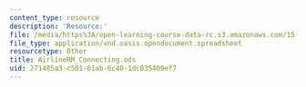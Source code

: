 ```yaml
---
content_type: resource
description: 'Resource:'
file: /media/https%3A/open-learning-course-data-rc.s3.amazonaws.com/15-071-the-analytics-edge-spring-2017/271485a3c50161ab6c401dc835409ef7_AirlineRM_Connecting.ods
file_type: application/vnd.oasis.opendocument.spreadsheet
resourcetype: Other
title: AirlineRM_Connecting.ods
uid: 271485a3-c501-61ab-6c40-1dc835409ef7
---
```

